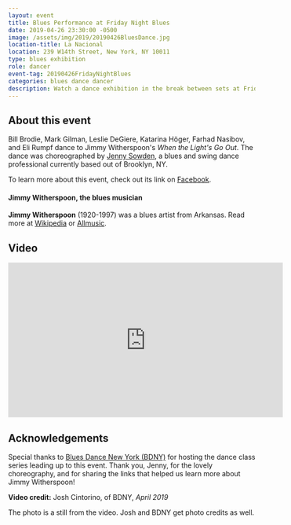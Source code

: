 ```yaml
---
layout: event
title: Blues Performance at Friday Night Blues
date: 2019-04-26 23:30:00 -0500
image: /assets/img/2019/20190426BluesDance.jpg
location-title: La Nacional
location: 239 W14th Street, New York, NY 10011
type: blues exhibition
role: dancer
event-tag: 20190426FridayNightBlues
categories: blues dance dancer
description: Watch a dance exhibition in the break between sets at Friday Night Blues.
---
```

## About this event

Bill Brodie, Mark Gilman, Leslie DeGiere, Katarina Höger, Farhad Nasibov, and Eli Rumpf dance to Jimmy Witherspoon's *When the Light's Go Out*. The dance was choreographed by [Jenny Sowden](http://www.jennysowden.com), a blues and swing dance professional currently based out of Brooklyn, NY.

To learn more about this event, check out its link on  [Facebook]( https://www.facebook.com/events/428624737959999/).

#### Jimmy Witherspoon, the blues musician
**Jimmy Witherspoon** (1920-1997) was a blues artist from Arkansas. Read more at [Wikipedia](https://en.wikipedia.org/wiki/Jimmy_Witherspoon) or [Allmusic](https://www.allmusic.com/artist/jimmy-witherspoon-mn0000100854/biography).

## Video
<iframe width="560" height="315" src="https://www.youtube-nocookie.com/embed/ai_nJejOotI" frameborder="0" allow="accelerometer; autoplay; encrypted-media; gyroscope; picture-in-picture" allowfullscreen></iframe>

## Acknowledgements
Special thanks to [Blues Dance New York (BDNY)](https://bluesdancenewyork.com) for hosting the dance class series leading up to this event. Thank you, Jenny, for the lovely choreography, and for sharing the links that helped us learn more about Jimmy Witherspoon!

**Video credit:**
Josh Cintorino, of BDNY, *April 2019*

The photo is a still from the video. Josh and BDNY get photo credits as well. 
